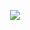 <p align="center"><a href="https://brosega.com" target="_blank"><img src="https://brosega.com/logo.png"></a></p>
